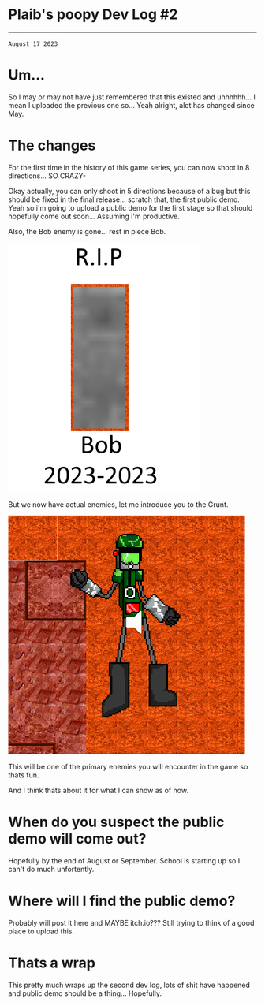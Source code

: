 
# Plaib's poopy Dev Log #2

---

```
August 17 2023
```

# Um...

So I may or may not have just remembered that this existed and uhhhhhh... I mean I uploaded the previous one so... Yeah alright, alot
has changed since May. 

# The changes

For the first time in the history of this game series, you can now shoot in 8 directions... SO CRAZY-

Okay actually, you can only shoot in 5 directions because of a bug but this should be fixed in the final release... scratch that, the first public demo. Yeah so i'm going to upload a public demo for the first stage so that should hopefully come out soon... Assuming i'm productive.

Also, the Bob enemy is gone... rest in piece Bob.

![rip bob](images/8-17-23/ripbob.png)

But we now have actual enemies, let me introduce you to the Grunt.

![Grunt](images/8-17-23/Grunt_img.png)

This will be one of the primary enemies you will encounter in the game so thats fun.

And I think thats about it for what I can show as of now.

# When do you suspect the public demo will come out?

Hopefully by the end of August or September. School is starting up so I can't do much unfortently. 

# Where will I find the public demo?

Probably will post it here and MAYBE itch.io??? Still trying to think of a good place to upload this.

# Thats a wrap

This pretty much wraps up the second dev log, lots of shit have happened and public demo should be a thing... Hopefully.